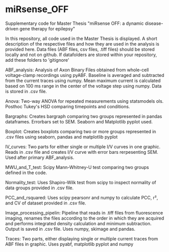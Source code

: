 # miRsense_OFF
Supplementary code for Master Thesis "miRsense OFF: a dynamic disease-driven gene therapy for epilepsy"

In this repository, all code used in the Master Thesis is displayed. A short description of the respective files and how they are used in the analysis is provided here. Data files (ABF files, csv files, .tiff files) should be stored locally and not on github. If datafolders are stored within your repository, add these folders to 'gitignore' 

ABF_analysis:
Analysis of Axon Binary Files obtained from whole-cell voltage-clamp recordings using pyABF. Baseline is averaged and subtracted from the current traces using numpy. Mean maximum current is calculated based on 100 ms range in the center of the voltage step using numpy. Data is stored in .csv file. 

Anova:
Two-way ANOVA for repeated measurements using statsmodels ols. Posthoc Tukey's HSD comparing timepoints and conditions.

Bargraphs:
Creates bargraph comparing two groups represented in pandas dataframes. Errorbars set to SEM. Seaborn and Matplotlib pyplot used. 

Boxplot:
Creates boxplots comparing two or more groups represented in .csv files using seaborn, pandas and matplotlib pyplot

IV_curves:
Two parts for either single or multiple I/V curves in one graphic. Reads in .csv file and creates I/V curve with error bars rerpesenting SEM. Used after primary ABF_analysis.

MWU_and_T_test:
Scipy Mann-Whitney-U test comparing two groups defined in the code. 

Normality_test:
Uses Shapiro-Wilk test from scipy to inspect normality of data groups provided in .csv file. 

PCC_and_rsquared:
Uses scipy pearsonr and numpy to calculate PCC, r², and CV of dataset provided in .csv file. 

Image_processing_pipelin:
Pipeline that reads in .tiff files from fluorescence imaging, renames the files according to the order in which they are acquired and performs integrated density calculation and minimum subtraction. Output is saved in .csv file. Uses numpy, skimage and pandas. 

Traces:
Two parts, either displaying single or multiple current traces from ABF files in graphic. Uses pyabf, matplotlib pyplot and numpy
